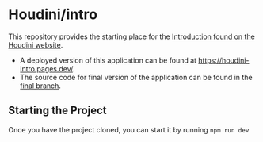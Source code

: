 # Houdini/intro

This repository provides the starting place for the [Introduction found on the Houdini website](https://www.houdinigraphql.com/intro/welcome).

- A deployed version of this application can be found at https://houdini-intro.pages.dev/.
- The source code for final version of the application can be found in the [final branch](https://github.com/HoudiniGraphql/intro/tree/final).

## Starting the Project

Once you have the project cloned, you can start it by running `npm run dev`
